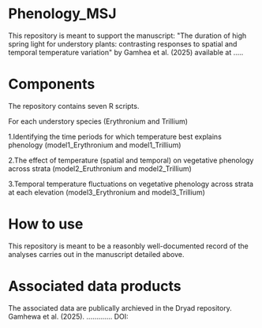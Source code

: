 # Phenology_MSJ

This repository is meant to support the manuscript: "The duration of high spring light for understory plants: contrasting responses to spatial and temporal temperature variation" by Gamhea et al. (2025) available at .....

# Components
The repository contains seven R scripts.

For each understory species (Erythronium and Trillium)

1.Identifying the time periods for which temperature best explains phenology (model1_Erythronium and model1_Trillium)

2.The effect of temperature (spatial and temporal) on vegetative phenology across strata (model2_Eruthronium and model2_Trillium)

3.Temporal temperature fluctuations on vegetative phenology across strata at each elevation (model3_Erythronium and model3_Trillium)


# How to use

This repository is meant to be a reasonbly well-documented record of the analyses carries out in the manuscript detailed above.

# Associated data products

The associated data are publically archieved in the Dryad repository. Gamhewa et al. (2025). .............
DOI: 

